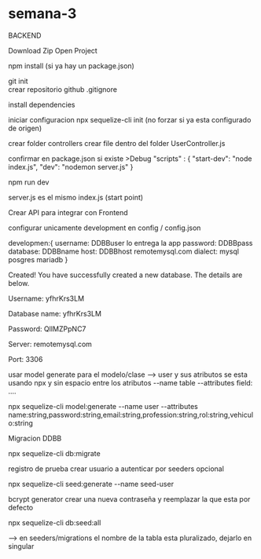 # semana-3


BACKEND

Download Zip 
Open Project 

npm install   (si ya hay un package.json)

git init  
crear repositorio github
.gitignore

install dependencies

iniciar configuracion
npx sequelize-cli init (no forzar  si ya esta configurado de origen)

crear folder    controllers
crear file dentro del folder UserController.js


confirmar en package.json si  existe  >Debug   "scripts" : { "start-dev": "node index.js", "dev": "nodemon server.js" }

npm run dev


server.js  es el mismo index.js (start point)


Crear API para integrar con Frontend

configurar  unicamente development  en config / config.json

developmen:{ 
    username: DDBBuser   lo entrega la app
    password: DDBBpass
    database: DDBBname
    host: DDBBhost          remotemysql.com
    dialect:  mysql   posgres   mariadb
}

Created!
You have successfully created a new database. The details are below.

Username: yfhrKrs3LM

Database name: yfhrKrs3LM

Password: QlIMZPpNC7

Server: remotemysql.com

Port: 3306



usar model generate  para el modelo/clase --> user  y sus atributos
se esta usando npx   y  sin espacio entre los atributos  --name table   --attributes field: ....

npx sequelize-cli model:generate --name user --attributes name:string,password:string,email:string,profession:string,rol:string,vehiculo:string
 

Migracion DDBB

npx sequelize-cli db:migrate


registro de prueba   crear usuario a autenticar por seeders   opcional

npx sequelize-cli seed:generate --name seed-user

bcrypt generator crear una nueva contraseña y reemplazar la que esta por defecto

npx sequelize-cli db:seed:all

--> en seeders/migrations el nombre de la tabla esta pluralizado,  dejarlo en singular

